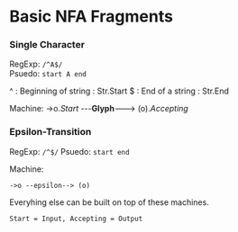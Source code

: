 # Basic NFA Fragments

### Single Character
RegExp: `/^A$/`  
Psuedo: `start A end`

^ : Beginning of string	: Str.Start
$ : End of a string		: Str.End

Machine:
->o.*Start* ---**Glyph**---> (o).*Accepting*

### Epsilon-Transition
RegExp: `/^$/`
Psuedo: `start end`

Machine:
```
->o --epsilon--> (o)
```

Everyhing else can be built on top of these machines.

```
Start = Input, Accepting = Output
```

